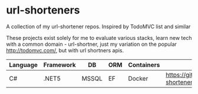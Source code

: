 # url-shorteners
A collection of my url-shortener repos. Inspired by TodoMVC list and similar


These projects exist solely for me to evaluate various stacks, learn new tech with a common domain - url-shortner, just my variation on the popular http://todomvc.com/, but with url shortners apis.

| Language  | Framework  | DB    | ORM  | Containers  | GitHub Repo                                      |
|-----------|------------|-------|------|-------------|--------------------------------------------------|
|  C#       | .NET5      | MSSQL | EF   | Docker      |https://github.com/alanmynah/url-shortener-csharp |


